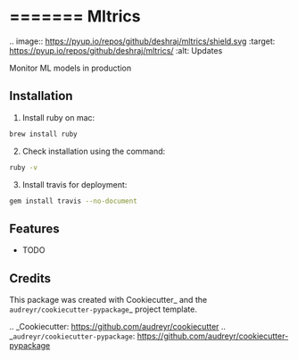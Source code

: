 =======
Mltrics
=======

.. image:: https://pyup.io/repos/github/deshraj/mltrics/shield.svg
     :target: https://pyup.io/repos/github/deshraj/mltrics/
     :alt: Updates



Monitor ML models in production


Installation
--------

1. Install ruby on mac:
```bash
brew install ruby
```

2. Check installation using the command:
```bash
ruby -v
```

3. Install travis for deployment:
```bash
gem install travis --no-document
```

Features
--------

* TODO

Credits
-------

This package was created with Cookiecutter_ and the `audreyr/cookiecutter-pypackage`_ project template.

.. _Cookiecutter: https://github.com/audreyr/cookiecutter
.. _`audreyr/cookiecutter-pypackage`: https://github.com/audreyr/cookiecutter-pypackage
